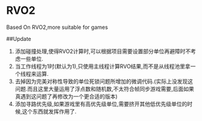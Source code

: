 # RVO2
Based On RVO2,more suitable for games

##Update
1. 添加碰撞处理,使得RVO2计算时,可以根据项目需要设置部分单位再避障时不考虑一些单位.    
2. 当工作线程为1时(默认为1),只使用主线程计算RVO结果,而不是从线程池里拿一个线程来运算.
3. 去掉因为完美对称性导致的单位死锁问题所增加的微调代码.(实际上没发现这问题.而且这里大量运用了浮点数和随机数,不太符合帧同步游戏需要,后面如果真遇到这问题了再修改为一个更合适的版本)
4. 添加寻路优先级,如果游戏里有高优先级单位,需要挤开其他低优先级单位的时候,这个东西就发挥作用了.

